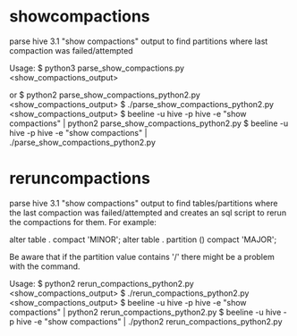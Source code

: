 # showcompactions
parse hive 3.1 "show compactions" output to find partitions where last compaction was failed/attempted

Usage:
$ python3 parse_show_compactions.py <show_compactions_output>

or 
$ python2 parse_show_compactions_python2.py <show_compactions_output>
$ ./parse_show_compactions_python2.py <show_compactions_output>
$ beeline -u hive -p hive -e "show compactions" | python2 parse_show_compactions_python2.py
$ beeline -u hive -p hive -e "show compactions" | ./parse_show_compactions_python2.py

# reruncompactions
parse hive 3.1 "show compactions" output to find tables/partitions where the last compaction was failed/attempted and creates an sql script to rerun the compactions for them. For example:

alter table <dbname>.<tablename> compact 'MINOR';
alter table <dbname>.<tablename> partition (<partition>) compact 'MAJOR';

Be aware that if the partition value contains '/' there might be a problem with the command.

Usage:
$ python2 rerun_compactions_python2.py <show_compactions_output>
$ ./rerun_compactions_python2.py <show_compactions_output>
$ beeline -u hive -p hive -e "show compactions" | python2 rerun_compactions_python2.py
$ beeline -u hive -p hive -e "show compactions" | ./python2 rerun_compactions_python2.py
